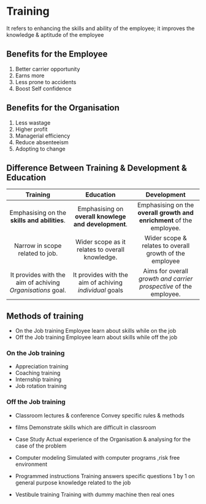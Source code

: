 # Training
It refers to enhancing the skills and ability of the employee;
it improves the knowledge & aptitude of the employee

## Benefits for the Employee
1. Better carrier opportunity
1. Earns more
1. Less prone to accidents
1. Boost Self confidence

## Benefits for the Organisation
1. Less wastage
1. Higher profit
1. Managerial efficiency
1. Reduce absenteeism
1. Adopting to change

## Difference Between Training & Development & Education

|                          Training                          |                        Education                        |                              Development                              |
|:----------------------------------------------------------:|:-------------------------------------------------------:|:---------------------------------------------------------------------:|
| Emphasising on  the **skills and abilities**.              | Emphasising on **overall knowlege and development**.    | Emphasising on the **overall growth and enrichment** of the employee. |
| Narrow in scope related to job.                            | Wider scope as it relates to overall knowledge.         | Wider scope & relates to overall growth of the employee               |
| It provides with the aim of achiving *Organisations* goal. | It provides with the aim of achiving *individual* goals | Aims for overall *growth and carrier prospective* of the employee.    |



## Methods of training
+ On the Job training
    Employee learn about skills while on the job
+ Off the Job training
    Employee learn about skills while off the job

### On the Job training
+ Appreciation training
+ Coaching training
+ Internship training
+ Job rotation training

### Off the Job training
+ Classroom lectures & conference
   Convey specific rules & methods

+ films
   Demonstrate skills which are difficult in classroom

+ Case Study
   Actual experience of the Organisation & analysing for the case of the problem

+ Computer modeling 
   Simulated with computer programs ,risk free environment

+ Programmed instructions
   Training answers specific questions 1 by 1 on general purpose knowledge related to the job

+ Vestibule training
   Training with dummy machine then real ones




